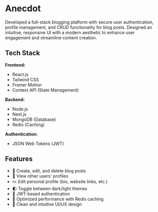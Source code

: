 # Anecdot

Developed a full-stack blogging platform with secure user authentication, profile management, and CRUD functionality for blog posts. Designed an intuitive, responsive UI with a modern aesthetic to enhance user engagement and streamline content creation.

## Tech Stack

**Frontend:**

- React.js
- Tailwind CSS
- Framer Motion
- Context API (State Management)

**Backend:**

- Node.js
- Next.js
- MongoDB (Database)
- Redis (Caching)

**Authentication:**

- JSON Web Tokens (JWT)

## Features

- 📝 Create, edit, and delete blog posts
- 👥 View other users' profiles
- ✏️ Edit personal profile (bio, website links, etc.)
- 🌓 Toggle between dark/light themes
- 🔐 JWT-based authentication
- 🚀 Optimized performance with Redis caching
- 🎨 Clean and intuitive UI/UX design
